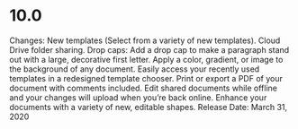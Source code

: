 # 10.0

Changes: New templates (Select from a variety of new templates). Cloud Drive folder sharing. Drop caps: Add a drop cap to make a paragraph stand out with a large, decorative first letter. Apply a color, gradient, or image to the background of any document. Easily access your recently used templates in a redesigned template chooser. Print or export a PDF of your document with comments included. Edit shared documents while offline and your changes will upload when you’re back online. Enhance your documents with a variety of new, editable shapes.
Release Date: March 31, 2020